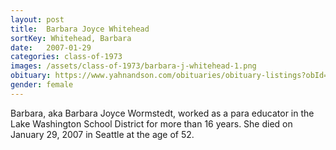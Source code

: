 ```yaml
---
layout: post
title:  Barbara Joyce Whitehead
sortKey: Whitehead, Barbara
date:   2007-01-29
categories: class-of-1973
images: /assets/class-of-1973/barbara-j-whitehead-1.png
obituary: https://www.yahnandson.com/obituaries/obituary-listings?obId=101080#/obituaryInfo
gender: female
---
```

Barbara, aka Barbara Joyce Wormstedt, worked as a para educator in the Lake Washington School District for more than 16 years.  She died on January 29, 2007 in Seattle at the age of 52.
